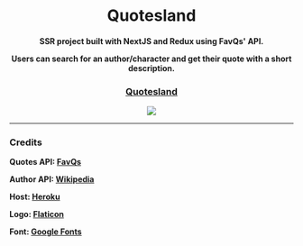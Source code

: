 <h1 align="center">Quotesland</h1>
<h4 align="center"><p>SSR project built with NextJS and Redux using FavQs' API. </p>
<p>Users can search for an author/character and get their quote with a short description.</p>
</h4>
<h3 align="center"><a href="#">Quotesland</a></h3>

<p align="center">
<img src="https://i.imgur.com/1eCtkDM.jpg"/>
</p>
<hr>
<h3>Credits</h3>
<p><b>Quotes API: <a href="https://favqs.com">FavQs</a></b></p>
<p><b>Author API: <a href="https://wikipedia.org">Wikipedia</a></b></p>
<p><b>Host: <a href="https://zeit.co/now">Heroku</a></b></p>
<p><b>Logo: <a href="https://www.flaticon.com/free-icon/quote_1484824#term=quote&page=1&position=42">Flaticon</a></b></p>
<p><b>Font: <a href="https://fonts.google.com">Google Fonts</a></p></b>
